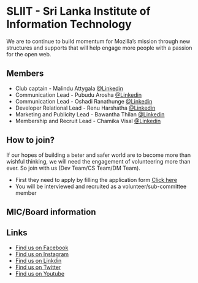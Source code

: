 
# SLIIT - Sri Lanka Institute of Information Technology

We are to continue to build momentum for Mozilla’s mission through new structures and supports that will help engage more people with a passion for the open web.

## Members

* Club captain - Malindu Attygala [@Linkedin](https://www.linkedin.com/in/malindu-attygala-b98b34182/)  
* Communication Lead - Pubudu Arosha [@Linkedin](https://www.linkedin.com/in/pubuduarosha/)  
* Communication Lead - Oshadi Ranathunge [@Linkedin](https://www.linkedin.com/in/oshadi-ranathunge-23055b174/) 
* Developer Relational Lead - Renu Harshatha [@Linkedin](https://www.linkedin.com/in/renu-harshatha/)  
* Marketing and Publicity Lead - Bawantha Thilan [@Linkedin](https://www.linkedin.com/in/bawanthathilan/) 
* Membership and Recruit Lead - Chamika Visal [@Linkedin](https://www.linkedin.com/in/chamika-perera-294074194/)

## How to join?
If our hopes of building a beter and safer world are to become more than wishful thinking, we will need the engagement of volunteering more than ever.
So join with us (Dev Team/CS Team/DM Team).

- First they need to apply by filling the application form [Click here](https://forms.gle/4U2roc4bkUkEfY3a8)
- You will be interviewed and recruited as a volunteer/sub-committee member

## MIC/Board information


## Links
- [Find us on Facebook](https://www.facebook.com/sliitmcc)
- [Find us on Instagram](https://www.instagram.com/mozillacampusclubsliit/)
- [Find us on Linkdin](https://www.linkedin.com/com.../mozilla-campus-club-of-sliit)
- [Find us on Twitter](https://twitter.com/mozillasliit?s=08)
- [Find us on Youtube](https://youtu.be/Hdj3n8Ph6us)

